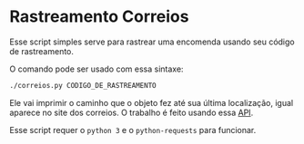 # Rastreamento Correios

Esse script simples serve para rastrear uma encomenda usando seu código de
rastreamento.

O comando pode ser usado com essa sintaxe:
```bash
./correios.py CODIGO_DE_RASTREAMENTO
```

Ele vai imprimir o caminho que o objeto fez até sua última localização, igual
aparece no site dos correios. O trabalho é feito usando essa
[API][correiosAPI].

Esse script requer o `python 3` e o `python-requests` para funcionar.


[correiosAPI]:https://github.com/chipytux/correiosApi 
